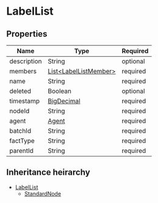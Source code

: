 

# LabelList

## Properties

Name | Type | Required
-------- | -------- | --------
description | String | optional
members | [List&lt;LabelListMember&gt;](LabelListMember.md) | required
name | String | required
deleted | Boolean | optional
timestamp | [BigDecimal](BigDecimal.md) | required
nodeId | String | required
agent | [Agent](Agent.md) | required
batchId | String | required
factType | String | required
parentId | String | required




## Inheritance heirarchy


* [LabelList](LabelList.md)
    * [StandardNode](StandardNode.md)
